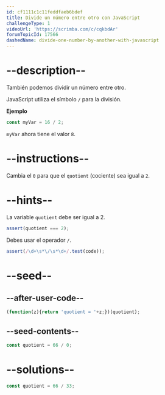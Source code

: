 ```yaml
---
id: cf1111c1c11feddfaeb6bdef
title: Divide un número entre otro con JavaScript
challengeType: 1
videoUrl: 'https://scrimba.com/c/cqkbdAr'
forumTopicId: 17566
dashedName: divide-one-number-by-another-with-javascript
---
```


# --description--

También podemos dividir un número entre otro.

JavaScript utiliza el símbolo `/` para la división.

**Ejemplo**

```js
const myVar = 16 / 2;
```

`myVar` ahora tiene el valor `8`.
# --instructions--

Cambia el `0` para que el `quotient` (cociente) sea igual a `2`.

# --hints--

La variable `quotient` debe ser igual a 2.

```js
assert(quotient === 2);
```

Debes usar el operador `/`.

```js
assert(/\d+\s*\/\s*\d+/.test(code));
```

# --seed--

## --after-user-code--

```js
(function(z){return 'quotient = '+z;})(quotient);
```

## --seed-contents--

```js
const quotient = 66 / 0;
```

# --solutions--

```js
const quotient = 66 / 33;
```
